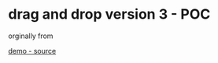 # drag and drop version 3 - POC

orginally from

[demo - source](https://engineering.datorama.com/mastering-drag-drop-using-reactjs-hooks-fb58dc1f816f)
